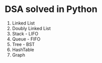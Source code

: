 # DSA solved in Python

1. Linked List
2. Doubly Linked List
3. Stack - LIFO
4. Queue - FIFO
5. Tree - BST
6. HashTable
7. Graph
